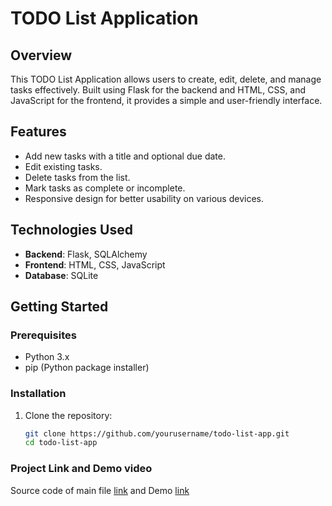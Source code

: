 # TODO List Application

## Overview
This TODO List Application allows users to create, edit, delete, and manage tasks effectively. Built using Flask for the backend and HTML, CSS, and JavaScript for the frontend, it provides a simple and user-friendly interface.

## Features
- Add new tasks with a title and optional due date.
- Edit existing tasks.
- Delete tasks from the list.
- Mark tasks as complete or incomplete.
- Responsive design for better usability on various devices.

## Technologies Used
- **Backend**: Flask, SQLAlchemy
- **Frontend**: HTML, CSS, JavaScript
- **Database**: SQLite

## Getting Started

### Prerequisites
- Python 3.x
- pip (Python package installer)

### Installation
1. Clone the repository:
   ```bash
   git clone https://github.com/yourusername/todo-list-app.git
   cd todo-list-app
### Project Link and Demo video
Source code of main file [link](https://github.com/thariqali08/TODO-List-Application/blob/main/main.py) and Demo [link](https://github.com/thariqali08/TODO-List-Application/blob/main/TODO%20List%20App%20Demo.mp4)
